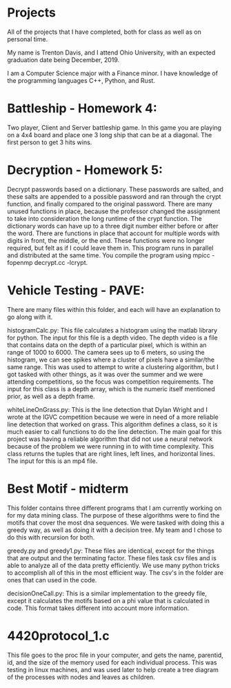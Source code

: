 # Projects
All of the projects that I have completed, both for class as well as on personal time.

My name is Trenton Davis, and I attend Ohio University, with an expected graduation date being December, 2019.

I am a Computer Science major with a Finance minor. I have knowledge of the programming languages C++, Python, and Rust.

# Battleship - Homework 4:

  Two player, Client and Server battleship game. In this game you are playing on a 4x4 board and place one 3 long ship that can be at a diagonal. The first person to get 3 hits wins.

# Decryption - Homework 5:

  Decrypt passwords based on a dictionary. These passwords are salted, and these salts are appended to a possible password and ran through the crypt function, and finally compared to the original password. There are many unused functions in place, because the professor changed the assignment to take into consideration the long runtime of the crypt function. The dictionary words can have up to a three digit number either before or after the word. There are functions in place that account for multiple words with digits in front, the middle, or the end. These functions were no longer required, but felt as if I could leave them in. This program runs in parallel and distributed at the same time. You compile the program using mpicc -fopenmp decrypt.cc -lcrypt.

# Vehicle Testing - PAVE:

  There are many files within this folder, and each will have an explanation to go along with it.
  
  histogramCalc.py: This file calculates a histogram using the matlab library for python. The input for this file is a depth video. The depth video is a file that contains data on the depth of a particular pixel, which is within an range of 1000 to 6000. The camera sees up to 6 meters, so using the histogram, we can see spikes where a cluster of pixels have a similar/the same range. This was used to attempt to write a clustering algorithm, but I got tasked with other things, as it was over the summer and we were attending competitions, so the focus was competition requirements. The input for this class is a depth array, which is the numeric itself mentioned prior, as well as a depth frame.
  
  whiteLineOnGrass.py: This is the line detection that Dylan Wright and I wrote at the IGVC competition because we were in need of a more reliable line detection that worked on grass. This algorithm defines a class, so it is much easier to call functions to do the line detection. The main goal for this project was having a reliable algorithm that did not use a neural network because of the problem we were running in to with time complexity. This class returns the tuples that are right lines, left lines, and horizontal lines. The input for this is an mp4 file.

# Best Motif - midterm
  
  This folder contains three different programs that I am currently working on for my data mining class. The purpose of these algorithms were to find the motifs that cover the most dna sequences. We were tasked with doing this a greedy way, as well as doing it with a decision tree. My team and I chose to do this with recursion for both. 
  
  greedy.py and greedy1.py: These files are identical, except for the things that are output and the terminating factor. These files task csv files and is able to analyze all of the data pretty efficiently. We use many python tricks to accomplish all of this in the most efficient way. The csv's in the folder are ones that can used in the code. 
  
  decisionOneCall.py: This is a similar implementation to the greedy file, except it calculates the motifs based on a phi value that is calculated in code. This format takes different into account more information.
  
# 4420protocol_1.c
  This file goes to the proc file in your computer, and gets the name, parentid, id, and the size of the memory used for each individual process. This was testing in linux machines, and was used later to help create a tree diagram of the processes with nodes and leaves as children. 
